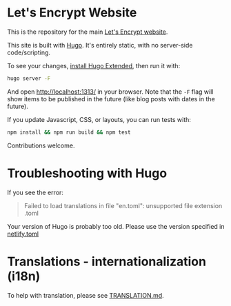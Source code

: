 Let's Encrypt Website
=====================

This is the repository for the main [Let's Encrypt website].

This site is built with [Hugo]. It's entirely static, with no server-side code/scripting.

To see your changes, [install Hugo Extended], then run it with:

```sh
hugo server -F
```

And open [http://localhost:1313/] in your browser. Note that the `-F` flag will
show items to be published in the future (like blog posts with dates in the
future).

If you update Javascript, CSS, or layouts, you can run tests with:

```sh
npm install && npm run build && npm test
```

Contributions welcome.

# Troubleshooting with Hugo

If you see the error:

> Failed to load translations in file "en.toml": unsupported file extension .toml

Your version of Hugo is probably too old. Please use the version specified in [netlify.toml]

# Translations - internationalization (i18n)

To help with translation, please see [TRANSLATION.md].

[Let's Encrypt website]: https://letsencrypt.org/
[Hugo]: https://gohugo.io/
[install Hugo Extended]: https://gohugo.io/getting-started/installing
[http://localhost:1313/]: http://localhost:1313/
[TRANSLATION.md]: https://github.com/letsencrypt/website/blob/master/TRANSLATION.md
[netlify.toml]: https://github.com/letsencrypt/website/blob/master/netlify.toml
